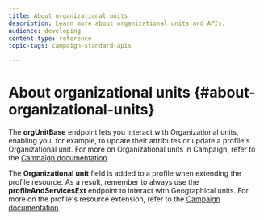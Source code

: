 ```yaml
---
title: About organizational units
description: Learn more about organizational units and APIs.
audience: developing
content-type: reference
topic-tags: campaign-standard-apis

---
```


# About organizational units {#about-organizational-units}

The **orgUnitBase** endpoint lets you interact with Organizational units, enabling you, for example, to update their attributes or update a profile's Organizational unit. For more on Organizational units in Campaign, refer to the [Campaign documentation](https://experienceleague.adobe.com/docs/campaign-standard/using/administrating/users-and-security/organizational-units.html#administrating).

The **Organizational unit** field is added to a profile when extending the profile resource. As a result, remember to always use the **profileAndServicesExt** endpoint to interact with Geographical units. For more on the profile's resource extension, refer to the [Campaign documentation](https://experienceleague.adobe.com/docs/campaign-standard/using/administrating/users-and-security/organizational-units.html#partitioning-profiles).
